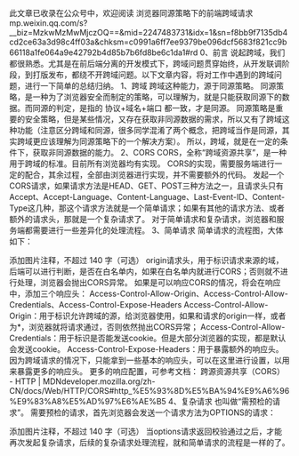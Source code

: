 此文章已收录在公众号中，欢迎阅读
浏览器同源策略下的前端跨域请求
​mp.weixin.qq.com/s?__biz=MzkwMzMwMjczOQ==&mid=2247483731&idx=1&sn=f8bb9f7135db4cd2ce63a3d98c4ff03a&chksm=c0991a6ff7ee9379be096dcf5683f821cc9b66118a1fe064a9e42792b4d85b7b6fd8be6c1da1#rd
0、前言
说起跨域，我们都很熟悉。尤其是在前后端分离的开发模式下，跨域问题贯穿始终，从开发联调阶段，到打版发布，都绕不开跨域问题。以下文章内容，将对工作中遇到的跨域问题，进行一下简单的总结归纳。
1、跨域
跨域这种能力，源于同源策略。
同源策略，是一种为了浏览器安全而制定的策略，可以理解为，就是只能获取同源下的数据。而同源的判定，是指的 协议+域名+端口 都一致，才是同源。
同源策略是重要的安全策略，但是某些情况，又存在获取非同源数据的需求，所以又有了跨域这种功能（注意区分跨域和同源，很多同学混淆了两个概念，把跨域当作是同源，其实跨域更应该理解为同源策略下的一个解决方案）。
所以，跨域，就是在一定的条件下，获取非同源数据的能力。
2、CORS
CORS，全称“跨域资源共享”，是一种 用于跨域的标准。目前所有浏览器均有实现。
CORS的实现，需要服务端进行一定的配合，其余过程，全部由浏览器进行实现，并不需要额外的代码。
发起一个CORS请求，如果请求方法是HEAD、GET、POST三种方法之一，且请求头只有Accept、Accept-Language、Content-Language、Last-Event-ID、Content-Type这几种，那这个请求方法就是一个简单请求；如果有其他的请求方法、或者额外的请求头，那就是一个复杂请求了。
对于简单请求和复杂请求，浏览器和服务端都需要进行一些差异化的处理流程。
3、简单请求
简单请求的流程图，大体如下：

添加图片注释，不超过 140 字（可选）
origin请求头，用于标识请求来源的域，后端可以进行判断，是否在白名单内，如果在白名单内就进行CORS；否则就不进行处理，浏览器会抛出CORS异常。
如果是可以响应CORS的情况，将会在响应中，添加三个响应头：
Access-Control-Allow-Origin、Access-Control-Allow-Credentials、Access-Control-Expose-Headers
Access-Control-Allow-Origin：用于标识允许跨域的源，给浏览器使用，如果和请求的origin一样，或者为*，浏览器就将请求通过，否则依然抛出CORS异常；
Access-Control-Allow-Credentials：用于标识是否能发送cookie。但是大部分浏览器的实现，都是默认会发送cookie。
Access-Control-Expose-Headers：用于暴露额外的响应头。因为跨域请求的情况下，只能拿到一些基本的响应头，可以在这里进行设置，以用来暴露更多的响应头。
更多的响应配置，可参考文档：
跨源资源共享（CORS） - HTTP | MDN
​developer.mozilla.org/zh-CN/docs/Web/HTTP/CORS#http_%E5%93%8D%E5%BA%94%E9%A6%96%E9%83%A8%E5%AD%97%E6%AE%B5
4、复杂请求
也叫做“需预检的请求”。
需要预检的请求，首先浏览器会发送一个请求方法为OPTIONS的请求：

添加图片注释，不超过 140 字（可选）
当options请求返回校验通过之后，才能再次发起复杂请求，后续的复杂请求处理流程，就和简单请求的流程是一样的了。
